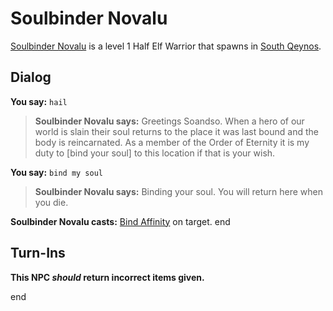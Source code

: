 # Soulbinder Novalu



[Soulbinder Novalu](/npc/1033) is a level 1 Half Elf Warrior that spawns in [South Qeynos](/zone/1).



## Dialog

**You say:** `hail`



>**Soulbinder Novalu says:** Greetings Soandso. When a hero of our world is slain their soul returns to the place it was last bound and the body is reincarnated. As a member of the Order of Eternity it is my duty to [bind your soul] to this location if that is your wish.

**You say:** `bind my soul`



>**Soulbinder Novalu says:** Binding your soul. You will return here when you die.


**Soulbinder Novalu casts:** [Bind Affinity](/spell/2049) on target.
end



## Turn-Ins



**This NPC *should* return incorrect items given.**

end